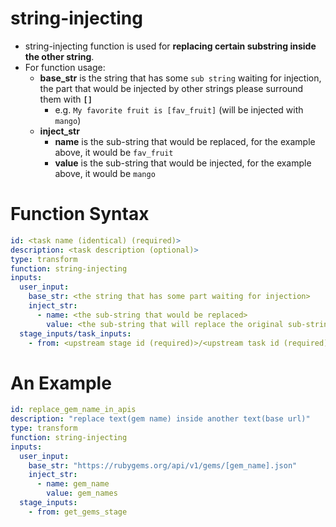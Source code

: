 # string-injecting 
- string-injecting function is used for **replacing certain substring inside the other string**.
- For function usage:
  - **base_str** is the string that has some `sub string` waiting for injection, the part that would be injected by other strings please surround them with **`[]`**
    - e.g. `My favorite fruit is [fav_fruit]` (will be injected with `mango`)
  - **inject_str**
    - **name** is the sub-string that would be replaced, for the example above, it would be `fav_fruit`
    - **value** is the sub-string that would be injected, for the example above, it would be `mango` 


# Function Syntax
```yml
id: <task name (identical) (required)>
description: <task description (optional)>
type: transform 
function: string-injecting 
inputs:
  user_input:
    base_str: <the string that has some part waiting for injection>
    inject_str:
      - name: <the sub-string that would be replaced>
        value: <the sub-string that will replace the original sub-string>
  stage_inputs/task_inputs:
    - from: <upstream stage id (required)>/<upstream task id (required)> 
```

# An Example
```yml
id: replace_gem_name_in_apis  
description: "replace text(gem name) inside another text(base url)"
type: transform
function: string-injecting 
inputs:
  user_input:
    base_str: "https://rubygems.org/api/v1/gems/[gem_name].json"
    inject_str:
      - name: gem_name 
        value: gem_names
  stage_inputs:
    - from: get_gems_stage 
```
